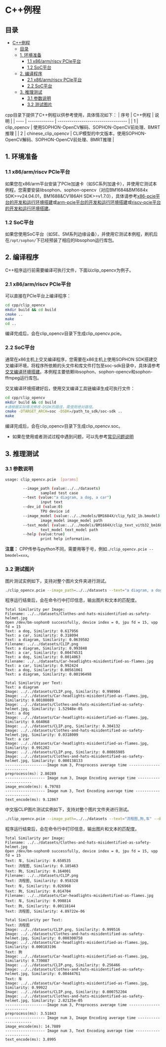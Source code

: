 # C++例程

## 目录

- [C++例程](#python例程)
  - [目录](#目录)
  - [1. 环境准备](#1-环境准备)
    - [1.1 x86/arm/riscv PCIe平台](#11-x86armriscv-pcie平台)
    - [1.2 SoC平台](#12-soc平台)
  - [2. 编译程序](#2-编译程序)
    - [2.1 x86/arm/riscv PCIe平台](#21-x86armriscv-PCIe平台)
    - [2.2 SoC平台](#22-SoC平台)
  - [3. 推理测试](#2-推理测试)
    - [3.1 参数说明](#31-参数说明)
    - [3.2 测试图片](#32-测试图片)

cpp目录下提供了C++例程以供参考使用，具体情况如下：
| 序号  | C++例程      | 说明                                 |
| ---- | ------------- | -----------------------------------  |
| 1    | clip_opencv   | 使用SOPHON-OpenCV解码、SOPHON-OpenCV前处理、BMRT推理   |
| 2    | chinese_clip_opencv   | CLIP模型的中文版本，使用SOPHON-OpenCV解码、SOPHON-OpenCV前处理、BMRT推理   |

## 1. 环境准备
### 1.1 x86/arm/riscv PCIe平台
如果您在x86/arm平台安装了PCIe加速卡（如SC系列加速卡），并使用它测试本例程，您需要安装libsophon、sophon-opencv（对应BM1684&BM1684x SDK>=v24.04.01，BM1688&CV186AH SDK>=v1.7.0），具体请参考[x86-pcie平台的开发和运行环境搭建](../../../docs/Environment_Install_Guide.md#3-x86-pcie平台的开发和运行环境搭建)或[arm-pcie平台的开发和运行环境搭建](../../../docs/Environment_Install_Guide.md#5-arm-pcie平台的开发和运行环境搭建)或[riscv-pcie平台的开发和运行环境搭建](../../../docs/Environment_Install_Guide.md#6-riscv-pcie平台的开发和运行环境搭建)。

### 1.2 SoC平台

如果您使用SoC平台（如SE、SM系列边缘设备），并使用它测试本例程，刷机后在`/opt/sophon/`下已经预装了相应的libsophon运行库包。

## 2. 编译程序
C++程序运行前需要编译可执行文件，下面以clip_opencv为例子。
### 2.1 x86/arm/riscv PCIe平台
可以直接在PCIe平台上编译程序：

```bash
cd cpp/clip_opencv
mkdir build && cd build
cmake ..
make
cd ..
```
编译完成后，会在clip_opencv目录下生成clip_opencv.pcie。

### 2.2 SoC平台
通常在x86主机上交叉编译程序，您需要在x86主机上使用SOPHON SDK搭建交叉编译环境，将程序所依赖的头文件和库文件打包至soc-sdk目录中，具体请参考[交叉编译环境搭建](../../../docs/Environment_Install_Guide.md#41-交叉编译环境搭建)。本例程主要依赖libsophon、sophon-opencv和sophon-ffmpeg运行库包。

交叉编译环境搭建好后，使用交叉编译工具链编译生成可执行文件：

```bash
cd cpp/clip_opencv
mkdir build && cd build
#请根据实际情况修改-DSDK的路径，需使用绝对路径。
cmake -DTARGET_ARCH=soc -DSDK=/path_to_sdk/soc-sdk ..
make
```
编译完成后，会在clip_opencv目录下生成clip_opencv.soc。

- 如果在使用或者测试过程中遇到问题，可以先参考[常见问题说明](../docs/FAQ.md)

## 3. 推理测试

### 3.1 参数说明

```bash
usage: clip_opencv.pcie  [params]

        --image_path (value:../../datasets)
                sampled test case
        --text (value:"a diagram, a dog, a car")
                input text
        --dev_id (value:0)
                TPU device id
        --image_model (value:../../models/BM1684X/clip_fp32_1b.bmodel)
                image_model image_model path
        --text_model (value:../../models/BM1684X/clip_text_vitb32_bm1684x_f16_1b.bmodel)
                text_model text_model path
        --help (value:true)
                print help information.
```
**注意：** CPP传参与python不同，需要用等于号，例如`./clip_opencv.pcie --bmodel=xxx`。

### 3.2 测试图片
图片测试实例如下，支持对整个图片文件夹进行测试。
```bash
./clip_opencv.pcie --image_path=../../datasets --text="a diagram, a dog, a car" --dev_id=0 --image_model="../../models/BM1684X/clip_image_vitb32_bm1684x_f16_1b.bmodel" --text_model="../../models/BM1684X/clip_text_vitb32_bm1684x_f16_1b.bmodel"
```
程序运行结束后，会在命令行中打印信息，输出图片和文本的匹配度。

```
Total Similarity per Image:
Filename: ../../datasets/Clothes-and-hats-misidentified-as-safety-helmet.jpg
Open /dev/bm-sophon0 successfully, device index = 0, jpu fd = 15, vpp fd = 15
Text: a dog, Similarity: 0.617956
Text: a car, Similarity: 0.318094
Text: a diagram, Similarity: 0.0639502
Filename: ../../datasets/CLIP.png
Text: a diagram, Similarity: 0.993848
Text: a car, Similarity: 0.00474531
Text: a dog, Similarity: 0.0014063
Filename: ../../datasets/Car-headlights-misidentified-as-flames.jpg
Text: a car, Similarity: 0.992424
Text: a dog, Similarity: 0.00561061
Text: a diagram, Similarity: 0.00196498

Total Similarity per Text:
Text: a diagram
Image: ../../datasets/CLIP.png, Similarity: 0.998904
Image: ../../datasets/Car-headlights-misidentified-as-flames.jpg, Similarity: 0.00108089
Image: ../../datasets/Clothes-and-hats-misidentified-as-safety-helmet.jpg, Similarity: 1.52948e-05
Text: a dog
Image: ../../datasets/Car-headlights-misidentified-as-flames.jpg, Similarity: 0.664068
Image: ../../datasets/CLIP.png, Similarity: 0.304132
Image: ../../datasets/Clothes-and-hats-misidentified-as-safety-helmet.jpg, Similarity: 0.0318009
Text: a car
Image: ../../datasets/Car-headlights-misidentified-as-flames.jpg, Similarity: 0.991202
Image: ../../datasets/CLIP.png, Similarity: 0.00865985
Image: ../../datasets/Clothes-and-hats-misidentified-as-safety-helmet.jpg, Similarity: 0.000138133
-------------------Image num 3, Preprocess average time ------------------------
preprocess(ms): 2.80289
------------------ Image num 3, Image Encoding average time ----------------------
image_encode(ms): 6.79703
------------------ Image num 3, Text Encoding average time ----------------------
text_encode(ms): 9.12867
```

中文版CLIP图片测试实例如下，支持对整个图片文件夹进行测试。
```bash
./clip_opencv.pcie --image_path=../../datasets --text="流程图,狗,车" --dev_id=0 --image_model="../../models/BM1684X/cn_clip_image_vitb16_bm1684x_f16_1b.bmodel" --text_model="../../models/BM1684X/cn_clip_text_vitb16_bm1684x_f16_1b.bmodel"
```
程序运行结束后，会在命令行中打印信息，输出图片和文本的匹配度。

```
Total Similarity per Image:
Filename: ../../datasets/Clothes-and-hats-misidentified-as-safety-helmet.jpg
Open /dev/bm-sophon0 successfully, device index = 0, jpu fd = 15, vpp fd = 15
Text: 车, Similarity: 0.650535
Text: 流程图, Similarity: 0.185463
Text: 狗, Similarity: 0.164001
Filename: ../../datasets/CLIP.png
Text: 流程图, Similarity: 0.958328
Text: 车, Similarity: 0.026968
Text: 狗, Similarity: 0.014704
Filename: ../../datasets/Car-headlights-misidentified-as-flames.jpg
Text: 车, Similarity: 0.998814
Text: 狗, Similarity: 0.00118144
Text: 流程图, Similarity: 4.89722e-06

Total Similarity per Text:
Text: 流程图
Image: ../../datasets/CLIP.png, Similarity: 0.999516
Image: ../../datasets/Clothes-and-hats-misidentified-as-safety-helmet.jpg, Similarity: 0.000300758
Image: ../../datasets/Car-headlights-misidentified-as-flames.jpg, Similarity: 0.000183196
Text: 狗
Image: ../../datasets/Car-headlights-misidentified-as-flames.jpg, Similarity: 0.739087
Image: ../../datasets/CLIP.png, Similarity: 0.256466
Image: ../../datasets/Clothes-and-hats-misidentified-as-safety-helmet.jpg, Similarity: 0.00444761
Text: 车
Image: ../../datasets/Car-headlights-misidentified-as-flames.jpg, Similarity: 0.99922
Image: ../../datasets/CLIP.png, Similarity: 0.000752204
Image: ../../datasets/Clothes-and-hats-misidentified-as-safety-helmet.jpg, Similarity: 2.82125e-05
-------------------Image num 3, Preprocess average time ------------------------
preprocess(ms): 3.51843
------------------ Image num 3, Image Encoding average time ----------------------
image_encode(ms): 14.7889
------------------ Image num 3, Text Encoding average time ----------------------
text_encode(ms): 3.8995
```

